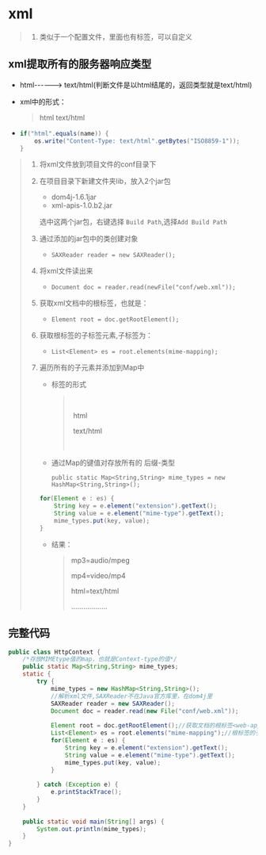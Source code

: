 # xml

> 1. 类似于一个配置文件，里面也有标签，可以自定义

## xml提取所有的服务器响应类型

- html------> text/html(判断文件是以html结尾的，返回类型就是text/html)

- xml中的形式：

  > <mime-mapping>
  >         <extension>html</extension>
  >         <mime-type>text/html</mime-type>
  >  </mime-mapping>

- ```java
  if("html".equals(name)) {
      os.write("Content-Type: text/html".getBytes("ISO8859-1"));
  }
  ```

> 1. 将xml文件放到项目文件的conf目录下
>
> 2. 在项目目录下新建文件夹lib，放入2个jar包
>
>    - dom4j-1.6.1jar
>    - xml-apis-1.0.b2.jar
>
>    选中这两个jar包，右键选择 `Build Path`,选择`Add Build Path`
>
> 3. 通过添加的jar包中的类创建对象
>
>    - `SAXReader reader = new SAXReader();`
>
> 4. 将xml文件读出来
>
>    - `Document doc = reader.read(newFile("conf/web.xml"));`
>
> 5. 获取xml文档中的根标签，也就是：<web-app>
>
>    - `Element root = doc.getRootElement();`
>
> 6. 获取根标签的子标签元素,子标签为：<mime-mapping>
>
>    - `List<Element> es = root.elements(mime-mapping);`
>
> 7. 遍历所有的子元素并添加到Map中
>
>    - 标签的形式
>
>      > <web-app>
>      >
>      > ​		<mime-mapping>
>      >
>      > ​			<extension>html</extension>
>      >
>      > ​			<mime-type>text/html</mime-type>
>      >
>      > ​		</mime-mapping>
>
>      > </web-app>
>
>    - 通过Map的键值对存放所有的  后缀-类型
>
>      `public static Map<String,String> mime_types = new HashMap<String,String>();`
>
>    ```java
>    for(Element e : es) {
>        String key = e.element("extension").getText();
>        String value = e.element("mime-type").getText();
>        mime_types.put(key, value);
>    }
>    ```
>
>    - 结果：
>
>      > mp3=audio/mpeg
>      >
>      > mp4=video/mp4
>      >
>      > html=text/html
>      >
>      > ………………

## 完整代码

```java
public class HttpContext {
	/*存放MIMEtype值的map，也就是Context-type的值*/
	public static Map<String,String> mime_types;
	static {
		try {
			mime_types = new HashMap<String,String>();
			//解析xml文件,SAXReader不在Java官方库里，在dom4j里
			SAXReader reader = new SAXReader();
			Document doc = reader.read(new File("conf/web.xml"));
			
			Element root = doc.getRootElement();//获取文档的根标签<web-app>
			List<Element> es = root.elements("mime-mapping");//根标签的子元素
			for(Element e : es) {
				String key = e.element("extension").getText();
				String value = e.element("mime-type").getText();
				mime_types.put(key, value);
			}
			
		} catch (Exception e) {
			e.printStackTrace();
		}
	}
	
	public static void main(String[] args) {
		System.out.println(mime_types);	
	}
}
```

